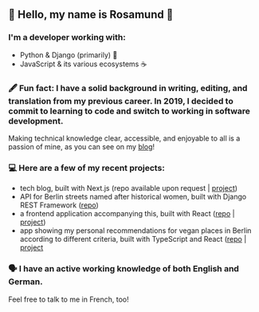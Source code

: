 ## 🌹 Hello, my name is Rosamund 🌹
### I'm a developer working with:

 - Python & Django (primarily) 🐍
 - JavaScript & its various ecosystems ☕️

### 🖋 Fun fact: I have a solid background in writing, editing, and translation from my previous career. In 2019, I decided to commit to learning to code and switch to working in software development.
Making technical knowledge clear, accessible, and enjoyable to all is a passion of mine, as you can see on my [blog](https://rosamund.dev)!

### 💻  Here are a few of my recent projects:
* tech blog, built with Next.js (repo available upon request | [project](https://www.rosamund.dev/))
* API for Berlin streets named after historical women, built with Django REST Framework ([repo](https://github.com/rosamundm/womens-history-of-berlin--api))
* a frontend application accompanying this, built with React ([repo](https://github.com/rosamundm/womens-history-of-berlin--frontend) | [project](https://womens-history-of-berlin.netlify.app/))
* app showing my personal recommendations for vegan places in Berlin according to different criteria, built with TypeScript and React ([repo]([https://github.com/rosamundm/womens-history-of-berlin--api](https://github.com/rosamundm/vegan-finder)) | [project]([https://www.rosamund.dev/](https://berlin-vegan-finder.netlify.app/))

### 🗣 I have an active working knowledge of both English and German.
Feel free to talk to me in French, too!
